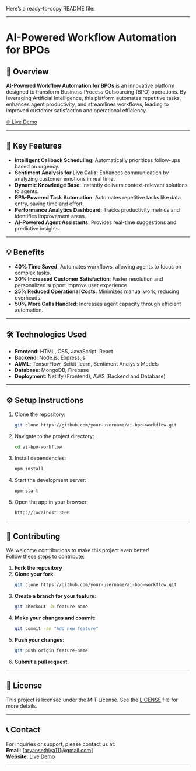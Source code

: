 Here’s a ready-to-copy README file:

---

# AI-Powered Workflow Automation for BPOs

## 🌟 Overview

**AI-Powered Workflow Automation for BPOs** is an innovative platform designed to transform Business Process Outsourcing (BPO) operations. By leveraging Artificial Intelligence, this platform automates repetitive tasks, enhances agent productivity, and streamlines workflows, leading to improved customer satisfaction and operational efficiency.

[🌐 Live Demo](https://elegant-marshmallow-bb8262.netlify.app/)

---

## 🚀 Key Features

- **Intelligent Callback Scheduling**: Automatically prioritizes follow-ups based on urgency.
- **Sentiment Analysis for Live Calls**: Enhances communication by analyzing customer emotions in real time.
- **Dynamic Knowledge Base**: Instantly delivers context-relevant solutions to agents.
- **RPA-Powered Task Automation**: Automates repetitive tasks like data entry, saving time and effort.
- **Performance Analytics Dashboard**: Tracks productivity metrics and identifies improvement areas.
- **AI-Powered Agent Assistants**: Provides real-time suggestions and predictive insights.

---

## 💡 Benefits

- **40% Time Saved**: Automates workflows, allowing agents to focus on complex tasks.
- **30% Increased Customer Satisfaction**: Faster resolution and personalized support improve user experience.
- **25% Reduced Operational Costs**: Minimizes manual work, reducing overheads.
- **50% More Calls Handled**: Increases agent capacity through efficient automation.

---

## 🛠️ Technologies Used

- **Frontend**: HTML, CSS, JavaScript, React
- **Backend**: Node.js, Express.js
- **AI/ML**: TensorFlow, Scikit-learn, Sentiment Analysis Models
- **Database**: MongoDB, Firebase
- **Deployment**: Netlify (Frontend), AWS (Backend and Database)

---

## ⚙️ Setup Instructions

1. Clone the repository:
    ```bash
    git clone https://github.com/your-username/ai-bpo-workflow.git
    ```

2. Navigate to the project directory:
    ```bash
    cd ai-bpo-workflow
    ```

3. Install dependencies:
    ```bash
    npm install
    ```

4. Start the development server:
    ```bash
    npm start
    ```

5. Open the app in your browser:
    ```bash
    http://localhost:3000
    ```

---

## 🤝 Contributing

We welcome contributions to make this project even better!  
Follow these steps to contribute:

1. **Fork the repository**  
2. **Clone your fork**:
    ```bash
    git clone https://github.com/your-username/ai-bpo-workflow.git
    ```
3. **Create a branch for your feature**:
    ```bash
    git checkout -b feature-name
    ```
4. **Make your changes and commit**:
    ```bash
    git commit -am "Add new feature"
    ```
5. **Push your changes**:
    ```bash
    git push origin feature-name
    ```
6. **Submit a pull request**.

---

## 📜 License

This project is licensed under the MIT License. See the [LICENSE](LICENSE) file for more details.

---

## 📞 Contact

For inquiries or support, please contact us at:  
**Email**: [aryansethiya111@gmail.com]  
**Website**: [Live Demo](https://elegant-marshmallow-bb8262.netlify.app/)

--- 


